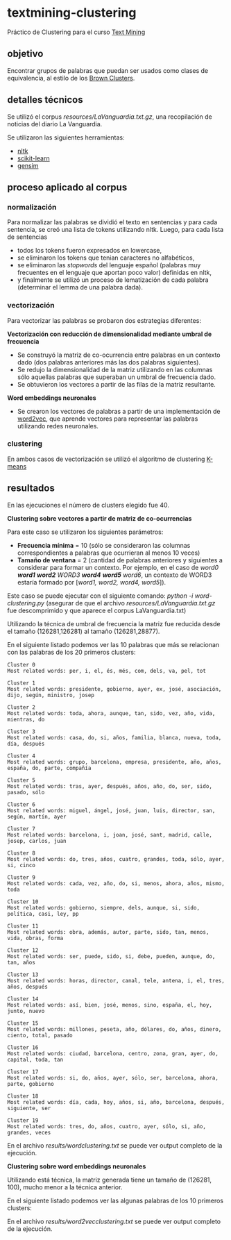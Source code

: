 # textmining-clustering

Práctico de Clustering para el curso [Text Mining](https://sites.google.com/view/mdt2017)

## objetivo

Encontrar grupos de palabras que puedan ser usados como clases de equivalencia, al estilo de los [Brown Clusters](https://en.wikipedia.org/wiki/Brown_clustering).

## detalles técnicos

Se utilizó el corpus _resources/LaVanguardia.txt.gz_, una recopilación de noticias del diario La Vanguardia.

Se utilizaron las siguientes herramientas:
* [nltk](http://www.nltk.org/)
* [scikit-learn](http://scikit-learn.org/stable/)
* [gensim](https://radimrehurek.com/gensim/index.html)

## proceso aplicado al corpus

### normalización
Para normalizar las palabras se dividió el texto en sentencias y para cada sentencia, se creó una lista de tokens utilizando nltk. Luego, para cada lista de sentencias
* todos los tokens fueron expresados en lowercase,
* se eliminaron los tokens que tenian caracteres no alfabéticos, 
* se eliminaron las _stopwords_ del lenguaje español (palabras muy frecuentes en el lenguaje que aportan poco valor) definidas en nltk,
* y finalmente se utilizó un proceso de lematización de cada palabra (determinar el lemma de una palabra dada).

### vectorización 

Para vectorizar las palabras se probaron dos estrategias diferentes:

**Vectorización con reducción de dimensionalidad mediante umbral de frecuencia**

* Se construyó la matriz de co-ocurrencia entre palabras en un contexto dado (dos palabras anteriores más las dos palabras siguientes).
* Se redujo la dimensionalidad de la matriz utilizando en las columnas sólo aquellas palabras que superaban un umbral de frecuencia dado. 
* Se obtuvieron los vectores a partir de las filas de la matriz resultante.

**Word embeddings neuronales**

* Se crearon los vectores de palabras a partir de una implementación de [word2vec](https://en.wikipedia.org/wiki/Word2vec), que aprende vectores para representar las palabras utilizando redes neuronales. 

### clustering

En ambos casos de vectorización se utilizó el algoritmo de clustering [K-means](https://en.wikipedia.org/wiki/K-means_clustering)

## resultados

En las ejecuciones el número de clusters elegido fue 40.

**Clustering sobre vectores a partir de matriz de co-ocurrencias**

Para este caso se utilizaron los siguientes parámetros:
* **Frecuencia mínima** = 10 (sólo se consideraron las columnas correspondientes a palabras que ocurrieran al menos 10 veces)
* **Tamaño de ventana** = 2 (cantidad de palabras anteriores y siguientes a considerar para formar un contexto. Por ejemplo, en el caso de _word0 **word1** **word2** WORD3 **word4** **word5** word6_, un contexto de WORD3 estaría formado por [_word1, word2, word4, word5_]).

Este caso se puede ejecutar con el siguiente comando:
	_python -i word-clustering.py_ (asegurar de que el archivo _resources/LaVanguardia.txt.gz_ fue descomprimido y que aparece el corpus LaVanguardia.txt)

Utilizando la técnica de umbral de frecuencia la matriz fue reducida desde el tamaño (126281,126281) al tamaño (126281,28877).

En el siguiente listado podemos ver las 10 palabras que más se relacionan con las palabras de los 20 primeros clusters:
	
	Cluster 0
	Most related words: per, i, el, és, més, com, dels, va, pel, tot

	Cluster 1
	Most related words: presidente, gobierno, ayer, ex, josé, asociación, dijo, según, ministro, josep

	Cluster 2
	Most related words: toda, ahora, aunque, tan, sido, vez, año, vida, mientras, do

	Cluster 3
	Most related words: casa, do, si, años, familia, blanca, nueva, toda, día, después

	Cluster 4
	Most related words: grupo, barcelona, empresa, presidente, año, años, españa, do, parte, compañía

	Cluster 5
	Most related words: tras, ayer, después, años, año, do, ser, sido, pasado, sólo

	Cluster 6
	Most related words: miguel, ángel, josé, juan, luis, director, san, según, martín, ayer

	Cluster 7
	Most related words: barcelona, i, joan, josé, sant, madrid, calle, josep, carlos, juan

	Cluster 8
	Most related words: do, tres, años, cuatro, grandes, toda, sólo, ayer, si, cinco

	Cluster 9
	Most related words: cada, vez, año, do, si, menos, ahora, años, mismo, toda

	Cluster 10
	Most related words: gobierno, siempre, dels, aunque, si, sido, política, casi, ley, pp

	Cluster 11
	Most related words: obra, además, autor, parte, sido, tan, menos, vida, obras, forma

	Cluster 12
	Most related words: ser, puede, sido, si, debe, pueden, aunque, do, tan, años

	Cluster 13
	Most related words: horas, director, canal, tele, antena, i, el, tres, años, después

	Cluster 14
	Most related words: así, bien, josé, menos, sino, españa, el, hoy, junto, nuevo

	Cluster 15
	Most related words: millones, peseta, año, dólares, do, años, dinero, ciento, total, pasado

	Cluster 16
	Most related words: ciudad, barcelona, centro, zona, gran, ayer, do, capital, toda, tan

	Cluster 17
	Most related words: si, do, años, ayer, sólo, ser, barcelona, ahora, parte, gobierno

	Cluster 18
	Most related words: día, cada, hoy, años, si, año, barcelona, después, siguiente, ser

	Cluster 19
	Most related words: tres, do, años, cuatro, ayer, sólo, si, año, grandes, veces

En el archivo _results/wordclustering.txt_ se puede ver output completo de la ejecución.

**Clustering sobre word embeddings neuronales**

Utilizando está técnica, la matriz generada tiene un tamaño de (126281, 100), mucho menor a la técnica anterior.

En el siguiente listado podemos ver las algunas palabras de los 10 primeros clusters:

En el archivo _results/word2vecclustering.txt_ se puede ver output completo de la ejecución.


